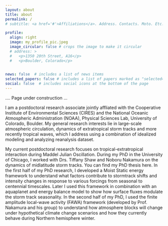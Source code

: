 ```yaml
---
layout: about
title: about
permalink: /
# subtitle: <a href='#'>Affiliations</a>. Address. Contacts. Moto. Etc.

profile:
  align: right
  image: my_profile_pic.jpeg
  image_circular: false # crops the image to make it circular
  # address: >
  #   <p>1350 20th Street, A16</p>
  #   <p>Boulder, Colorado</p>
  

news: false  # includes a list of news items
selected_papers: false # includes a list of papers marked as "selected={true}"
social: false  # includes social icons at the bottom of the page
---
```


.... Page under construction ...

I am a postdoctoral research associate jointly affliated with the Cooperative Institute of Environmental Sciences (CIRES) and the National Oceanic Atmospheric Administration (NOAA), Physical Sciences Lab, University of Colorado, Boulder. My general research interests lie in large-scale atmospheric circulation, dynamics of extratropical storm tracks and more recently tropical waves, which I address using a combination of idealized modeling and analyzing reanalysis dataset. 

My current postdoctoral research focuses on tropical-extratropical interaction during Maddel Julian Oscillation. During my PhD in the University of Chicago, I worked with  Drs. Tiffany Shaw and Noboru Nakamura on the dynamics of midlatitude storm tracks. You can find my PhD thesis here. In the first half of my PhD research, I developed a Moist Static energy framework to understand what factors contribute to stormtrack shifts and intensity changes in response to various forcings from seasonal to centennial timescales. Later I used this framework in combination with an aquaplanet and energy balance model to show how surface fluxes modulate the storm track seasonality. In the second half of my PhD, I used the finite amplitude local-wave activity (FAWA) framework (developed by Prof. Nakamura and his group) to understand how atmosphere blocks will change under hypothetical climate change scenarios and how they currently behave during Northern hemisphere winter. 



<!-- The latter work is in Chapter 4 of my PhD thesis and is being  updated for ERA5 data before we submit it for publication to JAS in the next few weeks. -->

<!-- Write your biography here. Tell the world about yourself. Link to your favorite [subreddit](http://reddit.com). You can put a picture in, too. The code is already in, just name your picture `prof_pic.jpg` and put it in the `img/` folder.

Put your address / P.O. box / other info right below your picture. You can also disable any these elements by editing `profile` property of the YAML header of your `_pages/about.md`. Edit `_bibliography/papers.bib` and Jekyll will render your [publications page](/al-folio/publications/) automatically.

Link to your social media connections, too. This theme is set up to use [Font Awesome icons](http://fortawesome.github.io/Font-Awesome/) and [Academicons](https://jpswalsh.github.io/academicons/), like the ones below. Add your Facebook, Twitter, LinkedIn, Google Scholar, or just disable all of them. -->
